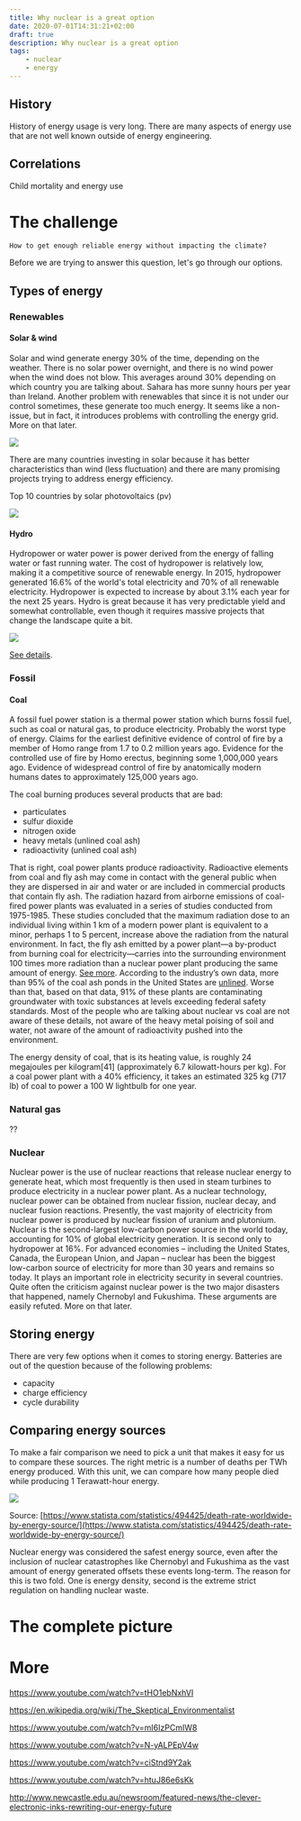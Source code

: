 ```yaml
---
title: Why nuclear is a great option
date: 2020-07-01T14:31:21+02:00
draft: true
description: Why nuclear is a great option
tags: 
    - nuclear
    - energy
---
```


## History

History of energy usage is very long. There are many aspects of energy use that are not well known outside of energy engineering. 

## Correlations

Child mortality and energy use

# The challenge

    How to get enough reliable energy without impacting the climate?

Before we are trying to answer this question, let's go through our options.

## Types of energy

### Renewables

#### Solar & wind

Solar and wind generate energy 30% of the time, depending on the weather. There is no solar power overnight, and there is no wind power when the wind does not blow. This averages around 30% depending on which country you are talking about. Sahara has more sunny hours per year than Ireland. Another problem with renewables that since it is not under our control sometimes, these generate too much energy. It seems like a non-issue, but in fact, it introduces problems with controlling the energy grid. More on that later.

![](https://thepracticaldev.s3.amazonaws.com/i/bdqo44rzzahcvzred9a9.png)

There are many countries investing in solar because it has better characteristics than wind (less fluctuation) and there are many promising projects trying to address energy efficiency.


Top 10 countries by solar photovoltaics (pv)

![](https://thepracticaldev.s3.amazonaws.com/i/ofziahixqd69zzwz83gt.png)


#### Hydro

Hydropower or water power is power derived from the energy of falling water or fast running water. The cost of hydropower is relatively low, making it a competitive source of renewable energy. In 2015, hydropower generated 16.6% of the world's total electricity and 70% of all renewable electricity. Hydropower is expected to increase by about 3.1% each year for the next 25 years. Hydro is great because it has very predictable yield and somewhat controllable, even though it requires massive projects that change the landscape quite a bit.

![](https://thepracticaldev.s3.amazonaws.com/i/cb0escftbbuxiait5k43.png)

[See details](https://orbit.dtu.dk/en/publications/energy-efficiency(1585aab6-054f-4094-9533-cc6ff5141472).html). 

### Fossil 

#### Coal

A fossil fuel power station is a thermal power station which burns fossil fuel, such as coal or natural gas, to produce electricity. Probably the worst type of energy. Claims for the earliest definitive evidence of control of fire by a member of Homo range from 1.7 to 0.2 million years ago. Evidence for the controlled use of fire by Homo erectus, beginning some 1,000,000 years ago. Evidence of widespread control of fire by anatomically modern humans dates to approximately 125,000 years ago. 


The coal burning produces several products that are bad:

- particulates
- sulfur dioxide 
- nitrogen oxide
- heavy metals (unlined coal ash)
- radioactivity (unlined coal ash)

That is right, coal power plants produce radioactivity. Radioactive elements from coal and fly ash may come in contact with the general public when they are dispersed in air and water or are included in commercial products that contain fly ash. The radiation hazard from airborne emissions of coal-fired power plants was evaluated in a series of studies conducted from 1975-1985. These studies concluded that the maximum radiation dose to an individual living within 1 km of a modern power plant is equivalent to a minor, perhaps 1 to 5 percent, increase above the radiation from the natural environment. In fact, the fly ash emitted by a power plant—a by-product from burning coal for electricity—carries into the surrounding environment 100 times more radiation than a nuclear power plant producing the same amount of energy. [See more](https://www.scientificamerican.com/article/coal-ash-is-more-radioactive-than-nuclear-waste/). According to the industry’s own data, more than 95% of the coal ash ponds in the United States are [unlined](https://earthjustice.org/features/map-coal-ash-contaminated-sites). Worse than that, based on that data, 91% of these plants are contaminating groundwater with toxic substances at levels exceeding federal safety standards. Most of the people who are talking about nuclear vs coal are not aware of these details, not aware of the heavy metal poising of soil and water, not aware of the amount of radioactivity pushed into the environment. 

The energy density of coal, that is its heating value, is roughly 24 megajoules per kilogram[41] (approximately 6.7 kilowatt-hours per kg). For a coal power plant with a 40% efficiency, it takes an estimated 325 kg (717 lb) of coal to power a 100 W lightbulb for one year.

### Natural gas

??

### Nuclear

Nuclear power is the use of nuclear reactions that release nuclear energy to generate heat, which most frequently is then used in steam turbines to produce electricity in a nuclear power plant. As a nuclear technology, nuclear power can be obtained from nuclear fission, nuclear decay, and nuclear fusion reactions. Presently, the vast majority of electricity from nuclear power is produced by nuclear fission of uranium and plutonium. Nuclear is the second-largest low-carbon power source in the world today, accounting for 10% of global electricity generation. It is second only to hydropower at 16%. For advanced economies – including the United States, Canada, the European Union, and Japan – nuclear has been the biggest low-carbon source of electricity for more than 30 years and remains so today. It plays an important role in electricity security in several countries. Quite often the criticism against nuclear power is the two major disasters that happened, namely Chernobyl and Fukushima. These arguments are easily refuted. More on that later.


## Storing energy

There are very few options when it comes to storing energy. Batteries are out of the question because of the following problems: 

- capacity
- charge efficiency	
- cycle durability


## Comparing energy sources

To make a fair comparison we need to pick a unit that makes it easy for us to compare these sources. The right metric is a ​number of deaths per TWh energy produced. With this​ unit,​ we can compare how many people died while producing 1 Terawatt-hour energy.

![](https://thepracticaldev.s3.amazonaws.com/i/oapn3vjeug7wo2x23mk7.png)

Source: [https://www.statista.com/statistics/494425/death-rate-worldwide-by-energy-source/](https://www.statista.com/statistics/494425/death-rate-worldwide-by-energy-source/)

Nuclear energy was considered the safest energy source, even after the inclusion of nuclear catastrophes like Chernobyl and Fukushima as the vast amount of energy generated offsets these events long-term. The reason for this is two fold. One is energy density, second is the extreme strict regulation on handling nuclear waste.





# The complete picture

# More

https://www.youtube.com/watch?v=tHO1ebNxhVI

https://en.wikipedia.org/wiki/The_Skeptical_Environmentalist

https://www.youtube.com/watch?v=mI6IzPCmIW8

https://www.youtube.com/watch?v=N-yALPEpV4w

https://www.youtube.com/watch?v=ciStnd9Y2ak

https://www.youtube.com/watch?v=htuJ86e6sKk

http://www.newcastle.edu.au/newsroom/featured-news/the-clever-electronic-inks-rewriting-our-energy-future